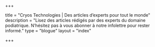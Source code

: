 +++

title = "Cryos Technologies | Des articles d’experts pour tout le monde"
description = "Lisez des articles rédigés par des experts du domaine podiatrique. N’hésitez pas à vous abonner à notre infolettre pour rester informé."
type = "blogue"
layout = "index"

+++
